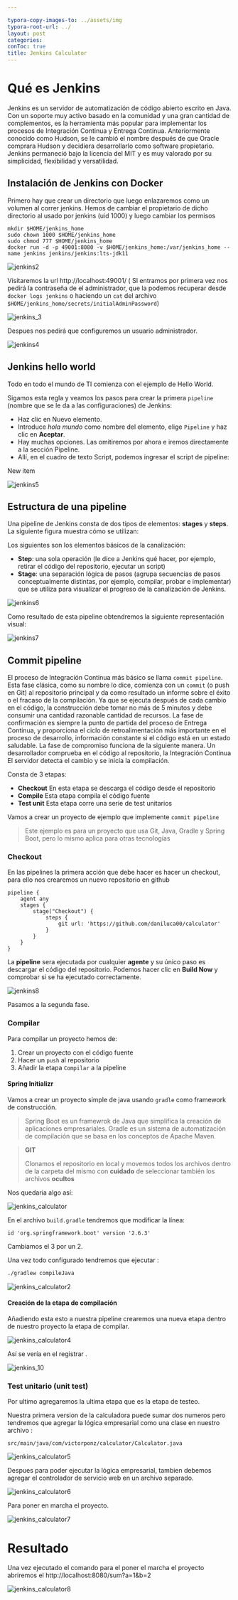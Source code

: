 ```yaml
---

typora-copy-images-to: ../assets/img
typora-root-url: ../
layout: post
categories:
conToc: true
title: Jenkins Calculator
---
```






# Qué es Jenkins

Jenkins es un servidor de automatización de código abierto escrito en  Java. Con un soporte muy activo basado en la comunidad y una gran  cantidad de complementos, es la herramienta más popular para implementar los procesos de Integración Continua y Entrega Continua. Anteriormente  conocido como Hudson, se le cambió el nombre después de que Oracle  comprara Hudson y decidiera desarrollarlo como software propietario.  Jenkins permaneció bajo la licencia del MIT y es muy valorado por su  simplicidad, flexibilidad y versatilidad.



## Instalación de Jenkins con Docker

Primero hay que crear un directorio que luego enlazaremos como un  volumen al correr jenkins. Hemos de cambiar el propietario de dicho  directorio al usado por jenkins (uid 1000) y luego cambiar los permisos

```
mkdir $HOME/jenkins_home 
sudo chown 1000 $HOME/jenkins_home 
sudo chmod 777 $HOME/jenkins_home 
docker run -d -p 49001:8080 -v $HOME/jenkins_home:/var/jenkins_home --name jenkins jenkins/jenkins:lts-jdk11
```



![jenkins2](/assets/img/jenkins2.png)



Visitaremos la url http://localhost:49001/    ( SI entramos por primera vez nos pedirá la contraseña de el administrador, que la podemos recuperar desde ```docker logs jenkins``` o haciendo un ```cat``` del archivo  ```$HOME/jenkins_home/secrets/initialAdminPassword```)



![jenkins_3](/img/jenkins_3.png)

Despues nos pedirá que configuremos un usuario administrador.



![jenkins4](/assets/img/jenkins4.png)



## Jenkins hello world

Todo en todo el mundo de TI comienza con el ejemplo de Hello World.

Sigamos esta regla y veamos los pasos para crear la primera `pipeline` (nombre que se le da a las configuraciones) de Jenkins:

- Haz clic en Nuevo elemento.
- Introduce *hola mundo* como nombre del elemento, elige `Pipeline` y haz clic en **Aceptar**.
- Hay muchas opciones. Las omitiremos por ahora e iremos directamente a la sección Pipeline.
- Allí, en el cuadro de texto Script, podemos ingresar el script de pipeline:

New item



![jenkins5](/assets/img/jenkins5.png)



## Estructura de una pipeline

Una pipeline de Jenkins consta de dos tipos de elementos: **stages** y **steps**. La siguiente figura muestra cómo se utilizan:

Los siguientes son los elementos básicos de la canalización:

- **Step**: una sola operación (le dice a Jenkins qué hacer, por ejemplo, retirar el código del repositorio, ejecutar un script)
- **Stage**: una separación lógica de pasos (agrupa  secuencias de pasos conceptualmente distintas, por ejemplo, compilar,  probar e implementar) que se utiliza para visualizar el progreso de la  canalización de Jenkins.

![jenkins6](/assets/img/jenkins6.png)



Como resultado de esta pipeline obtendremos la siguiente representación visual:



![jenkins7](/assets/img/jenkins7.png)



## Commit pipeline

El proceso de Integración Continua más básico se llama `commit pipeline`. Esta fase clásica, como su nombre lo dice, comienza con un `commit` (o push en Git) al repositorio principal y da como resultado un informe sobre el éxito o el fracaso de la compilación. Ya que se ejecuta  después de cada cambio en el código, la construcción debe tomar no más  de 5 minutos y debe consumir una cantidad razonable cantidad de  recursos. La fase de confirmación es siempre la punto de partida del  proceso de Entrega Continua, y proporciona el ciclo de retroalimentación más importante en el proceso de desarrollo, información constante si el código está en un estado saludable. La fase de compromiso funciona de la siguiente manera. Un desarrollador  comprueba en el código al repositorio, la Integración Continua El  servidor detecta el cambio y se inicia la compilación.

Consta de 3 etapas:

- **Checkout** En esta etapa se descarga el código desde el repositorio
- **Compile** Esta etapa compila el código fuente
- **Test unit** Esta etapa corre una serie de test unitarios

Vamos a crear un proyecto de ejemplo que implemente `commit pipeline`

> Este ejemplo es para un proyecto que usa Git, Java, Gradle y Spring Boot, pero lo mismo aplica para otras tecnologías



### Checkout

En las pipelines la primera acción que debe hacer es hacer un checkout, para ello nos crearemos un nuevo repositorio en github

```
pipeline {
	agent any    
	stages {        
		stage("Checkout") {            
			steps {                
				git url: 'https://github.com/daniluca00/calculator'            
			}        
		}   
	} 
} 
```



La **pipeline** sera ejecutada por cualquier **agente** y su único paso es descargar el código del repositorio. Podemos hacer clic en **Build Now** y comprobar si se ha ejecutado correctamente.



![jenkins8](/assets/img/jenkins8.png)

Pasamos a la segunda fase.

### Compilar

Para compilar un proyecto hemos de:

1. Crear un proyecto con el código fuente
2. Hacer un `push` al repositorio
3. Añadir la etapa `Compilar` a la pipeline

#### Spring Initializr

Vamos a crear un proyecto simple de java usando `gradle` como framework de construcción.

> Spring Boot es un framewrok de Java que simplifica la creación de  aplicaciones empresariales. Gradle es un sistema de automatización de  compilación que se basa en los conceptos de Apache Maven.

> **GIT**
>
> Clonamos el repositorio en local y movemos todos los archivos dentro de la carpeta del mismo con **cuidado** de seleccionar también los archivos **ocultos**



Nos quedaria algo así:

![jenkins_calculator](/assets/img/jenkins_calculator.png)

En el archivo ```build.gradle``` tendremos que modificar la línea:

```
id 'org.springframework.boot' version '2.6.3'
```

Cambiamos el 3 por un 2.



Una vez todo configurado tendremos que ejecutar :

```bash
./gradlew compileJava
```

![jenkins_calculator2](/assets/img/jenkins_calculator2.png)



#### Creación de la etapa de compilación

Añadiendo esta esto a nuestra pipeline crearemos una nueva etapa dentro de nuestro proyecto la etapa de compilar.

![jenkins_calculator4](/assets/img/jenkins_calculator4.png)



Así se vería en el registrar .



![jenkins_10](/assets/img/jenkins_10.png)

### Test unitario (unit test)

Por ultimo agregaremos la ultima etapa que es la etapa de testeo.

Nuestra primera version de la calculadora puede sumar dos numeros pero tendremos que agregar la lógica empresarial como una clase en nuestro archivo :

`src/main/java/com/victorponz/calculator/Calculator.java`



![jenkins_calculator5](/assets/img/jenkins_calculator5.png)

 Despues para poder ejecutar  la lógica empresarial, tambien debemos agregar el controlador de servicio web en un archivo separado.



![jenkins_calculator6](/assets/img/jenkins_calculator6.png)

Para poner en marcha el proyecto.



![jenkins_calculator7](/assets/img/jenkins_calculator7.png)

# Resultado

Una vez ejecutado el comando para el poner el marcha el proyecto abriremos el http://localhost:8080/sum?a=1&b=2

![jenkins_calculator8](/assets/img/jenkins_calculator8.png)




